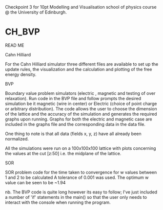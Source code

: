 Checkpoint 3 for 10pt Modelling and Visualisation school of physics course @ the University of Edinburgh.
# CH_BVP

READ ME

Cahn Hilliard

For the Cahn Hilliard simulator three different files are available to set up the 
update rules, the visualization and the calculation and plotting of the free energy density.

BVP

Boundary value problem simulators (electric , magnetic and testing of over relaxation). 
Run code in the BVP file and follow prompts the desired simulation be it magnetic (wire in center) or Electric (choice of point charge
or arbitrary distribution). The code allows the user to choose the dimension of the lattice and the
accuracy of the simulation and generates the required graphs upon running. 
Graphs for both the electric and magnetic case are included in the graphs file and the corresponding 
data in the data file. 

One thing to note is that all data (fields x, y, z) have all already been normalized.

All the simulations were run on a 100x100x100 lattice with plots concerning the values at the cut [z:50]
i.e. the midplane of the lattice.

SOR

SOR problem code for the time taken to convergence for w values between 1 and 2 to be calculated
A tolerance of 0.001 was used. The optimum w value can be seen to be ~1.94

nb. The BVP code is quite long however its easy to follow; I've just included a number of 'if' statements in the 
main() so that the user only needs to interact with the console when running the program.

